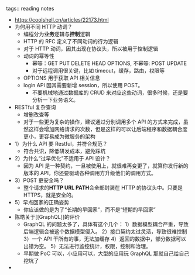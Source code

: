 tags:: reading notes

- https://coolshell.cn/articles/22173.html
- 为何用不同 HTTP 动词？
  - 编程分为**业务**逻辑与**控制**逻辑
  - HTTP 的 RFC 定义了不同动词的行为逻辑
  - 对于 HTTP 动词，因其出现在协议头，所以被用于控制逻辑
  - 动词的幂等性
    - 幂等：GET PUT DELETE HEAD OPTIONS, 不幂等: POST UPDATE
    - 对于远程调用很关键，比如 timeout，缓存，路由，权限等
  - OPTIONS 用于获取 API 相关信息
  - login API 因其需要新增 session，所以使用 POST。
    - 不要机械地通过数据库的 CRUD 来对应这些动词，很多时候，还是要分析一下业务语义。
- RESTful 复杂查询
  - 增删改查等
  - 对于一些更为复杂的操作，建议通过分别调用多个 API 的方式来完成，虽然这样会增加网络请求的次数，但是这样的可以让后端程序和数据耦合度更小，更容易成为微服务的架构
- 1）为什么 API 要 Restful，并符合规范？
  - 符合共识，降低研发成本，避免踩坑
- 2）为什么“过早优化”不适用于 API 设计？
  - 因为 API 是一种契约，一旦被使用上，就很难再变更了，就算你发行新的版本的 API，你还要驱动各种调用方升级他们的调用方式。
- 3）POST 更安全吗？
  - 整个请求的**HTTP URL PATH**会全部封装在 HTTP 的协议头中。只要是 HTTPS，就是安全的。
- 5）早点回家的正确姿势
  - 你应该做的是为了“长期的早回家”，而不是“短期的早回家”
- 陈皓关于[[GraphQL]]的评价
  - GraphQL 的问题太多了，具体有这个几个：
    1）数据模型耦合严重，导致后端逻辑会被这个数据模型侵入。
    2）接口契约太过灵活，导致很难控制
    3）一个 API 干所有的事，无法加缓存
    4）返回的数据中，部分数据可以出错为空。
    5）无法进行监控统计，权限，控制和治理。
  - 早期做 PoC 可以，小应用可以，大型的应用玩 GraphQL 那就自己给自己挖坑了
-
